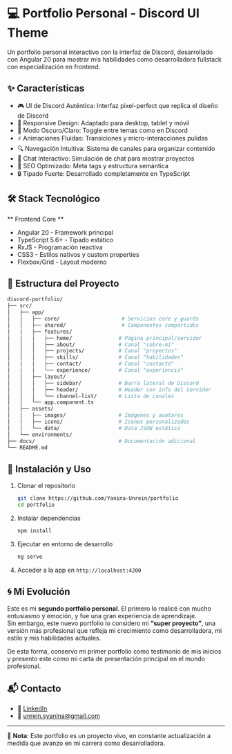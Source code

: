 # 💻 Portfolio Personal - Discord UI Theme
Un portfolio personal interactivo con la interfaz de Discord, desarrollado con Angular 20 para mostrar mis habilidades como desarrolladora fullstack con especialización en frontend.

## ✨ Características

- 🎮 UI de Discord Auténtica: Interfaz pixel-perfect que replica el diseño de Discord
- 📱 Responsive Design: Adaptado para desktop, tablet y móvil
- 🌙 Modo Oscuro/Claro: Toggle entre temas como en Discord
- ⚡ Animaciones Fluidas: Transiciones y micro-interacciones pulidas
- 🔍 Navegación Intuitiva: Sistema de canales para organizar contenido
- 💬 Chat Interactivo: Simulación de chat para mostrar proyectos
- 🎯 SEO Optimizado: Meta tags y estructura semántica
- 🔒 Tipado Fuerte: Desarrollado completamente en TypeScript

## 🛠️ Stack Tecnológico
** Frontend Core **
- Angular 20 - Framework principal
- TypeScript 5.6+ - Tipado estático
- RxJS - Programación reactiva
- CSS3 - Estilos nativos y custom properties
- Flexbox/Grid - Layout moderno

## 📂 Estructura del Proyecto

```bash
discord-portfolio/
├── src/
│   ├── app/
│   │   ├── core/                    # Servicios core y guards
│   │   ├── shared/                  # Componentes compartidos
│   │   ├── features/
│   │   │   ├── home/               # Página principal/servidor
│   │   │   ├── about/              # Canal "sobre-mi"
│   │   │   ├── projects/           # Canal "proyectos"
│   │   │   ├── skills/             # Canal "habilidades"
│   │   │   ├── contact/            # Canal "contacto"
│   │   │   └── experience/         # Canal "experiencia"
│   │   ├── layout/
│   │   │   ├── sidebar/            # Barra lateral de Discord
│   │   │   ├── header/             # Header con info del servidor
│   │   │   └── channel-list/       # Lista de canales
│   │   └── app.component.ts
│   ├── assets/
│   │   ├── images/                 # Imágenes y avatares
│   │   ├── icons/                  # Iconos personalizados
│   │   └── data/                   # Data JSON estática
│   └── environments/
├── docs/                           # Documentación adicional
└── README.md
```

## 🚀 Instalación y Uso
1. Clonar el repositorio  
   ```bash
   git clone https://github.com/Yanina-Unrein/portfolio
   cd portfolio
   ```
2. Instalar dependencias  
   ```bash
   npm install
   ```
3. Ejecutar en entorno de desarrollo  
   ```bash
   ng serve 
   ```
4. Acceder a la app en `http://localhost:4200`


## 🌀 Mi Evolución
Este es mi **segundo portfolio personal**. El primero lo realicé con mucho entusiasmo y emoción, y fue una gran experiencia de aprendizaje.  
Sin embargo, este nuevo portfolio lo considero mi **“super proyecto”**, una versión más profesional que refleja mi crecimiento como desarrolladora, mi estilo y mis habilidades actuales.  

De esta forma, conservo mi primer portfolio como testimonio de mis inicios y presento este como mi carta de presentación principal en el mundo profesional.  

## 📬 Contacto
- 💼 [LinkedIn](https://www.linkedin.com/in/yaninaunrein/)  
- 📧 unrein.syanina@gmail.com 

---

🔗 **Nota**: Este portfolio es un proyecto vivo, en constante actualización a medida que avanzo en mi carrera como desarrolladora.